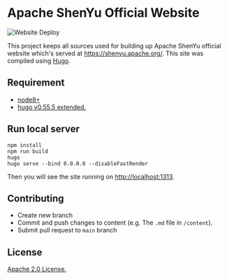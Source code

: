 # Apache ShenYu Official Website

![Website Deploy](https://github.com/apache/incubator-shenyu-website/workflows/Website%20Deploy/badge.svg)

This project keeps all sources used for building up Apache ShenYu official website which's served at <https://shenyu.apache.org/>. 
This site was compiled using [Hugo](https://gohugo.io/).
                                                                                                                      
## Requirement

* [node8+](https://nodejs.org/en/)
* [hugo v0.55.5 extended.](https://github.com/gohugoio/hugo/releases/tag/v0.55.5)

## Run local server

```shell
npm install
npm run build
hugo
hugo serve --bind 0.0.0.0 --disableFastRender
```
Then you will see the site running on <http://localhost:1313>.

## Contributing

* Create new branch
* Commit and push changes to content (e.g. The `.md` file in `/content`).
* Submit pull request to `main` branch

## License

[Apache 2.0 License.](/LICENSE)
